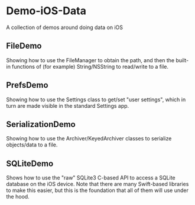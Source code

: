 # Demo-iOS-Data
A collection of demos around doing data on iOS

## FileDemo
Showing how to use the FileManager to obtain the path, and then the built-in functions of (for example) String/NSString to read/write to a file.

## PrefsDemo
Showing how to use the Settings class to get/set "user settings", which in turn are made visible in the standard Settings app.

## SerializationDemo
Showing how to use the Archiver/KeyedArchiver classes to serialize objects/data to a file.

## SQLiteDemo
Shows how to use the "raw" SQLite3 C-based API to access a SQLite database on the iOS device. Note that there are many Swift-based libraries to make this easier, but this is the foundation that all of them will use under the hood.

